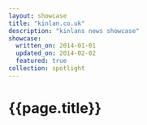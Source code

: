 ```yaml
---
layout: showcase
title: "kinlan.co.uk"
description: "kinlans news showcase"
showcase:
  written_on: 2014-01-01
  updated_on: 2014-02-02
  featured: true
collection: spotlight
---
```


<h1>{{page.title}}</h1>